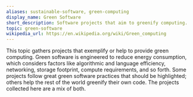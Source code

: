 ```yaml
---
aliases: sustainable-software, green-computing
display_name: Green Software
short_description: Software projects that aim to greenify computing.
topic: green-software
wikipedia_url: https://en.wikipedia.org/wiki/Green_computing
---
```


This topic gathers projects that exemplify or help to provide green computing. Green software is engineered to reduce energy consumption, which considers factors like algorithmic and language efficiency, networking, storage footprint, compute requirements, and so forth. Some projects follow great green software practices that should be highlighted; others help the rest of the world greenify their own code. The projects collected here are a mix of both.
